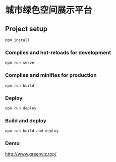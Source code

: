 # 城市绿色空间展示平台

## Project setup
```
npm install
```

### Compiles and hot-reloads for development
```
npm run serve
```

### Compiles and minifies for production
```
npm run build
```

### Deploy
```
npm run deploy
```

### Build and deploy
```
npm run build-and-deploy
```



### Demo 

http://www.greenviz.top/

